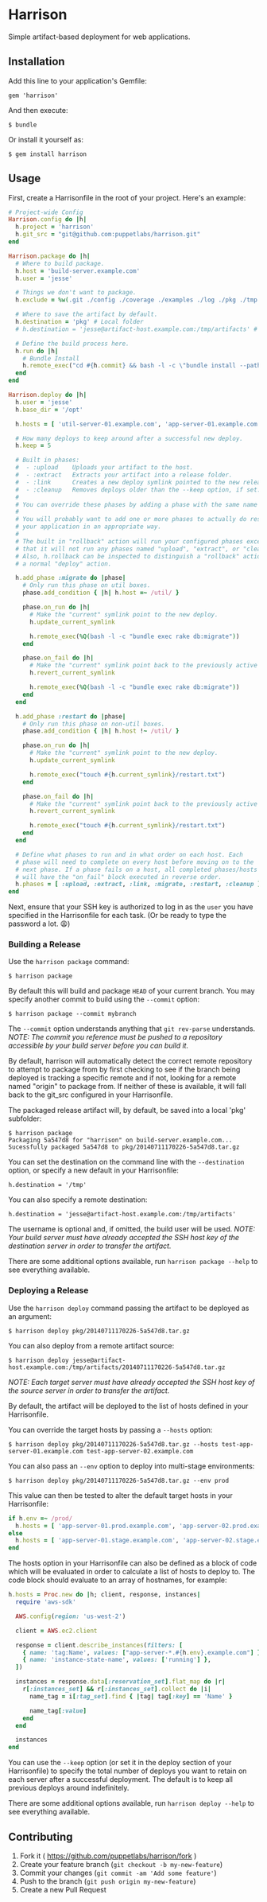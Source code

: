 # Harrison

Simple artifact-based deployment for web applications.

## Installation

Add this line to your application's Gemfile:

    gem 'harrison'

And then execute:

    $ bundle

Or install it yourself as:

    $ gem install harrison

## Usage

First, create a Harrisonfile in the root of your project. Here's an example:

```ruby
# Project-wide Config
Harrison.config do |h|
  h.project = 'harrison'
  h.git_src = "git@github.com:puppetlabs/harrison.git"
end

Harrison.package do |h|
  # Where to build package.
  h.host = 'build-server.example.com'
  h.user = 'jesse'

  # Things we don't want to package.
  h.exclude = %w(.git ./config ./coverage ./examples ./log ./pkg ./tmp ./spec)

  # Where to save the artifact by default.
  h.destination = 'pkg' # Local folder
  # h.destination = 'jesse@artifact-host.example.com:/tmp/artifacts' # Remote folder

  # Define the build process here.
  h.run do |h|
    # Bundle Install
    h.remote_exec("cd #{h.commit} && bash -l -c \"bundle install --path=vendor --without=\\\"development packaging test doc\\\"\"")
  end
end

Harrison.deploy do |h|
  h.user = 'jesse'
  h.base_dir = '/opt'

  h.hosts = [ 'util-server-01.example.com', 'app-server-01.example.com', 'app-server-02.example.com' ]

  # How many deploys to keep around after a successful new deploy.
  h.keep = 5

  # Built in phases:
  #  - :upload    Uploads your artifact to the host.
  #  - :extract   Extracts your artifact into a release folder.
  #  - :link      Creates a new deploy symlink pointed to the new release.
  #  - :cleanup   Removes deploys older than the --keep option, if set.
  #
  # You can override these phases by adding a phase with the same name below.
  #
  # You will probably want to add one or more phases to actually do restart
  # your application in an appropriate way.
  #
  # The built in "rollback" action will run your configured phases except
  # that it will not run any phases named "upload", "extract", or "cleanup".
  # Also, h.rollback can be inspected to distinguish a "rollback" action from
  # a normal "deploy" action.

  h.add_phase :migrate do |phase|
    # Only run this phase on util boxes.
    phase.add_condition { |h| h.host =~ /util/ }

    phase.on_run do |h|
      # Make the "current" symlink point to the new deploy.
      h.update_current_symlink

      h.remote_exec(%Q(bash -l -c "bundle exec rake db:migrate"))
    end

    phase.on_fail do |h|
      # Make the "current" symlink point back to the previously active deploy.
      h.revert_current_symlink

      h.remote_exec(%Q(bash -l -c "bundle exec rake db:migrate"))
    end
  end

  h.add_phase :restart do |phase|
    # Only run this phase on non-util boxes.
    phase.add_condition { |h| h.host !~ /util/ }

    phase.on_run do |h|
      # Make the "current" symlink point to the new deploy.
      h.update_current_symlink

      h.remote_exec("touch #{h.current_symlink}/restart.txt")
    end

    phase.on_fail do |h|
      # Make the "current" symlink point back to the previously active deploy.
      h.revert_current_symlink

      h.remote_exec("touch #{h.current_symlink}/restart.txt")
    end
  end

  # Define what phases to run and in what order on each host. Each
  # phase will need to complete on every host before moving on to the
  # next phase. If a phase fails on a host, all completed phases/hosts
  # will have the "on_fail" block executed in reverse order.
  h.phases = [ :upload, :extract, :link, :migrate, :restart, :cleanup ]
end
```

Next, ensure that your SSH key is authorized to log in as the `user` you have
specified in the Harrisonfile for each task. (Or be ready to type the password
a lot. :weary:)

### Building a Release

Use the `harrison package` command:

```
$ harrison package
```

By default this will build and package `HEAD` of your current branch. You may
specify another commit to build using the `--commit` option:

```
$ harrison package --commit mybranch
```

The `--commit` option understands anything that `git rev-parse` understands.
*NOTE: The commit you reference must be pushed to a repository accessible by
your build server before you can build it.*

By default, harrison will automatically detect the correct remote repository to
attempt to package from by first checking to see if the branch being deployed
is tracking a specific remote and if not, looking for a remote named "origin"
to package from. If neither of these is available, it will fall back to the
git\_src configured in your Harrisonfile.

The packaged release artifact will, by default, be saved into a local 'pkg'
subfolder:

```
$ harrison package
Packaging 5a547d8 for "harrison" on build-server.example.com...
Sucessfully packaged 5a547d8 to pkg/20140711170226-5a547d8.tar.gz
```

You can set the destination on the command line with the `--destination`
option, or specify a new default in your Harrisonfile:

```
h.destination = '/tmp'
```

You can also specify a remote destination:

```
h.destination = 'jesse@artifact-host.example.com:/tmp/artifacts'
```

The username is optional and, if omitted, the build user will be used. *NOTE:
Your build server must have already accepted the SSH host key of the
destination server in order to transfer the artifact.*

There are some additional options available, run `harrison package --help` to
see everything available.


### Deploying a Release

Use the `harrison deploy` command passing the artifact to be deployed as an
argument:

```
$ harrison deploy pkg/20140711170226-5a547d8.tar.gz
```

You can also deploy from a remote artifact source:

```
$ harrison deploy jesse@artifact-host.example.com:/tmp/artifacts/20140711170226-5a547d8.tar.gz
```

*NOTE: Each target server must have already accepted the SSH host key of the
source server in order to transfer the artifact.*

By default, the artifact will be deployed to the list of hosts defined in your
Harrisonfile.

You can override the target hosts by passing a `--hosts` option:

```
$ harrison deploy pkg/20140711170226-5a547d8.tar.gz --hosts test-app-server-01.example.com test-app-server-02.example.com
```

You can also pass an `--env` option to deploy into multi-stage environments:

```
$ harrison deploy pkg/20140711170226-5a547d8.tar.gz --env prod
```

This value can then be tested to alter the default target hosts in your
Harrisonfile:

```ruby
if h.env =~ /prod/
  h.hosts = [ 'app-server-01.prod.example.com', 'app-server-02.prod.example.com' ]
else
  h.hosts = [ 'app-server-01.stage.example.com', 'app-server-02.stage.example.com' ]
end
```

The hosts option in your Harrisonfile can also be defined as a block of code
which will be evaluated in order to calculate a list of hosts to deploy to.
The code block should evaluate to an array of hostnames, for example:

```ruby
h.hosts = Proc.new do |h; client, response, instances|
  require 'aws-sdk'

  AWS.config(region: 'us-west-2')

  client = AWS.ec2.client

  response = client.describe_instances(filters: [
    { name: 'tag:Name', values: ["app-server-*.#{h.env}.example.com"] },
    { name: 'instance-state-name', values: ['running'] },
  ])

  instances = response.data[:reservation_set].flat_map do |r|
    r[:instances_set] && r[:instances_set].collect do |i|
      name_tag = i[:tag_set].find { |tag| tag[:key] == 'Name' }

      name_tag[:value]
    end
  end

  instances
end
```

You can use the `--keep` option (or set it in the deploy section of your
Harrisonfile) to specify the total number of deploys you want to retain on each
server after a successful deployment. The default is to keep all previous
deploys around indefinitely.

There are some additional options available, run `harrison deploy --help` to
see everything available.


## Contributing

1. Fork it ( https://github.com/puppetlabs/harrison/fork )
2. Create your feature branch (`git checkout -b my-new-feature`)
3. Commit your changes (`git commit -am 'Add some feature'`)
4. Push to the branch (`git push origin my-new-feature`)
5. Create a new Pull Request
